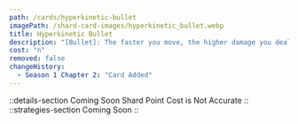 ```yaml
---
path: /cards/hyperkinetic-bullet
imagePath: /shard-card-images/hyperkinetic_bullet.webp
title: Hyperkinetic Bullet
description: "[Bullet]: The faster you move, the higher damage you deal."
cost: "n"
removed: false
changeHistory:
  - Season 1 Chapter 2: "Card Added"
---
```

::details-section
Coming Soon
Shard Point Cost is Not Accurate
::
::strategies-section
Coming Soon
::